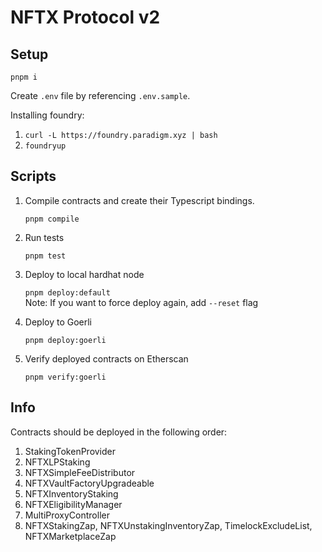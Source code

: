 # NFTX Protocol v2

## Setup

`pnpm i`

Create `.env` file by referencing `.env.sample`.

Installing foundry:

1. `curl -L https://foundry.paradigm.xyz | bash`
2. `foundryup`

## Scripts

1. Compile contracts and create their Typescript bindings.

   `pnpm compile`

2. Run tests

   `pnpm test`

3. Deploy to local hardhat node

   `pnpm deploy:default`  
   Note: If you want to force deploy again, add `--reset` flag

4. Deploy to Goerli

   `pnpm deploy:goerli`

5. Verify deployed contracts on Etherscan

   `pnpm verify:goerli`

## Info

Contracts should be deployed in the following order:

1. StakingTokenProvider
2. NFTXLPStaking
3. NFTXSimpleFeeDistributor
4. NFTXVaultFactoryUpgradeable
5. NFTXInventoryStaking
6. NFTXEligibilityManager
7. MultiProxyController
8. NFTXStakingZap, NFTXUnstakingInventoryZap, TimelockExcludeList, NFTXMarketplaceZap
